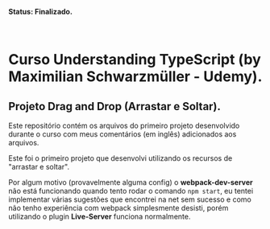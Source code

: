 **Status: Finalizado.**

<br>

# Curso Understanding TypeScript (by Maximilian Schwarzmüller - Udemy).

## Projeto Drag and Drop (Arrastar e Soltar).

Este repositório contém os arquivos do primeiro projeto desenvolvido durante 
o curso com meus comentários (em inglês) adicionados aos arquivos.

Este foi o primeiro projeto que desenvolvi utilizando os recursos
de "arrastar e soltar".

Por algum motivo (provavelmente alguma config) o **webpack-dev-server** não está funcionando quando tento rodar o comando `npm start`, eu tentei implementar várias sugestões que encontrei na net sem sucesso e como não tenho experiência com webpack simplesmente desisti, porém utilizando o plugin **Live-Server** funciona normalmente.
